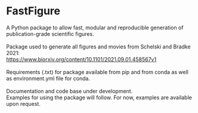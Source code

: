 # FastFigure
A Python package to allow fast, modular and reproducible generation of publication-grade scientific figures.<br/>
<br/>
Package used to generate all figures and movies from Schelski and Bradke 2021:<br/>
https://www.biorxiv.org/content/10.1101/2021.09.01.458567v1 <br/>
<br/>
Requirements (.txt) for package available from pip and from conda as well as environment.yml file for conda.<br/>
<br/>
Documentation and code base under development.<br/>
Examples for using the package will follow. For now, examples are available upon request.<br/>
